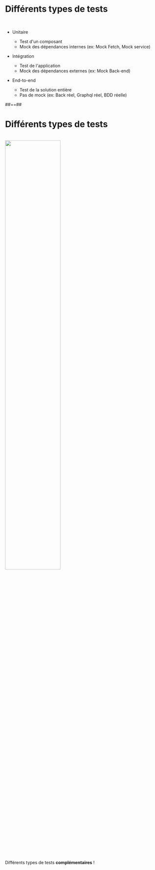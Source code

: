 # Différents types de tests

<br/>

 * Unitaire 
    * Test d'un composant
    * Mock des dépendances internes (ex: Mock Fetch, Mock service)

 * Intégration
   * Test de l'application
   * Mock des dépendances externes (ex: Mock Back-end)

 * End-to-end
   * Test de la solution entière
   * Pas de mock (ex: Back réel, Graphql réel, BDD réelle)

##==##

# Différents types de tests

<br/>
<img src="./assets/images/couverture-complexite.svg" style="height:60%"/>

Différents types de tests __complémentaires__ ! 
